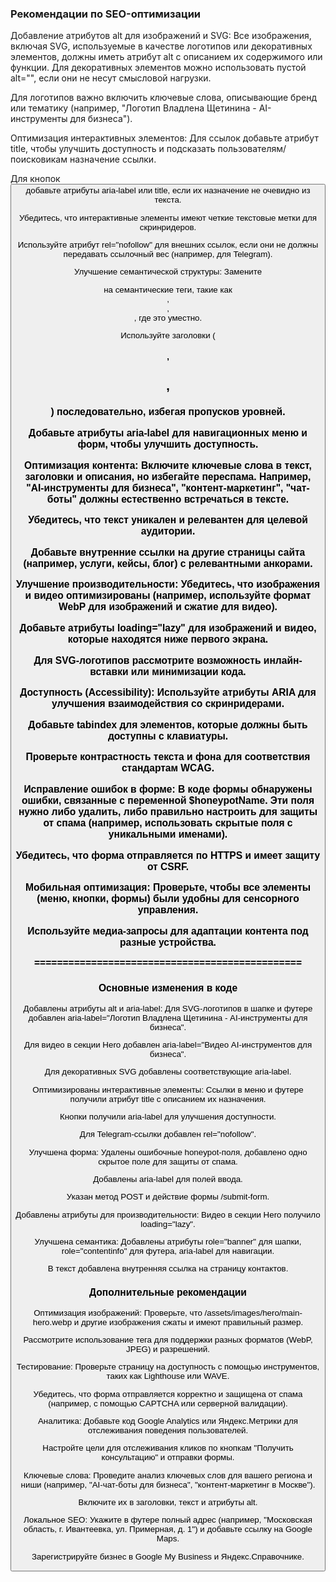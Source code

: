 ### Рекомендации по SEO-оптимизации

Добавление атрибутов alt для изображений и SVG:
Все изображения, включая SVG, используемые в качестве логотипов или декоративных элементов, должны иметь атрибут alt с описанием их содержимого или функции. Для декоративных элементов можно использовать пустой alt="", если они не несут смысловой нагрузки.

Для логотипов важно включить ключевые слова, описывающие бренд или тематику (например, "Логотип Владлена Щетинина - AI-инструменты для бизнеса").

Оптимизация интерактивных элементов:
Для ссылок <a> добавьте атрибут title, чтобы улучшить доступность и подсказать пользователям/поисковикам назначение ссылки.

Для кнопок <button> добавьте атрибуты aria-label или title, если их назначение не очевидно из текста.

Убедитесь, что интерактивные элементы имеют четкие текстовые метки для скринридеров.

Используйте атрибут rel="nofollow" для внешних ссылок, если они не должны передавать ссылочный вес (например, для Telegram).

Улучшение семантической структуры:
Замените <div> на семантические теги, такие как <section>, <article>, <nav>, где это уместно.

Используйте заголовки (<h1>, <h2>, <h3>) последовательно, избегая пропусков уровней.

Добавьте атрибуты aria-label для навигационных меню и форм, чтобы улучшить доступность.

Оптимизация контента:
Включите ключевые слова в текст, заголовки и описания, но избегайте переспама. Например, "AI-инструменты для бизнеса", "контент-маркетинг", "чат-боты" должны естественно встречаться в тексте.

Убедитесь, что текст уникален и релевантен для целевой аудитории.

Добавьте внутренние ссылки на другие страницы сайта (например, услуги, кейсы, блог) с релевантными анкорами.

Улучшение производительности:
Убедитесь, что изображения и видео оптимизированы (например, используйте формат WebP для изображений и сжатие для видео).

Добавьте атрибуты loading="lazy" для изображений и видео, которые находятся ниже первого экрана.

Для SVG-логотипов рассмотрите возможность инлайн-вставки или минимизации кода.

Доступность (Accessibility):
Используйте атрибуты ARIA для улучшения взаимодействия со скринридерами.

Добавьте tabindex для элементов, которые должны быть доступны с клавиатуры.

Проверьте контрастность текста и фона для соответствия стандартам WCAG.

Исправление ошибок в форме:
В коде формы обнаружены ошибки, связанные с переменной $honeypotName. Эти поля нужно либо удалить, либо правильно настроить для защиты от спама (например, использовать скрытые поля с уникальными именами).

Убедитесь, что форма отправляется по HTTPS и имеет защиту от CSRF.

Мобильная оптимизация:
Проверьте, чтобы все элементы (меню, кнопки, формы) были удобны для сенсорного управления.

Используйте медиа-запросы для адаптации контента под разные устройства.

===============================================

### Основные изменения в коде

Добавлены атрибуты alt и aria-label:
Для SVG-логотипов в шапке и футере добавлен aria-label="Логотип Владлена Щетинина - AI-инструменты для бизнеса".

Для видео в секции Hero добавлен aria-label="Видео AI-инструментов для бизнеса".

Для декоративных SVG добавлены соответствующие aria-label.

Оптимизированы интерактивные элементы:
Ссылки в меню и футере получили атрибут title с описанием их назначения.

Кнопки получили aria-label для улучшения доступности.

Для Telegram-ссылки добавлен rel="nofollow".

Улучшена форма:
Удалены ошибочные honeypot-поля, добавлено одно скрытое поле для защиты от спама.

Добавлены aria-label для полей ввода.

Указан метод POST и действие формы /submit-form.

Добавлены атрибуты для производительности:
Видео в секции Hero получило loading="lazy".

Улучшена семантика:
Добавлены атрибуты role="banner" для шапки, role="contentinfo" для футера, aria-label для навигации.

В текст добавлена внутренняя ссылка на страницу контактов.

### Дополнительные рекомендации

Оптимизация изображений:
Проверьте, что /assets/images/hero/main-hero.webp и другие изображения сжаты и имеют правильный размер.

Рассмотрите использование тега <picture> для поддержки разных форматов (WebP, JPEG) и разрешений.

Тестирование:
Проверьте страницу на доступность с помощью инструментов, таких как Lighthouse или WAVE.

Убедитесь, что форма отправляется корректно и защищена от спама (например, с помощью CAPTCHA или серверной валидации).

Аналитика:
Добавьте код Google Analytics или Яндекс.Метрики для отслеживания поведения пользователей.

Настройте цели для отслеживания кликов по кнопкам "Получить консультацию" и отправки формы.

Ключевые слова:
Проведите анализ ключевых слов для вашего региона и ниши (например, "AI-чат-боты для бизнеса", "контент-маркетинг в Москве").

Включите их в заголовки, текст и атрибуты alt.

Локальное SEO:
Укажите в футере полный адрес (например, "Московская область, г. Ивантеевка, ул. Примерная, д. 1") и добавьте ссылку на Google Maps.

Зарегистрируйте бизнес в Google My Business и Яндекс.Справочнике.
